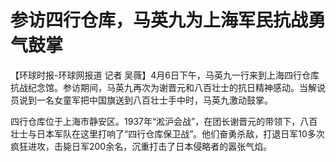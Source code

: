 # 参访四行仓库，马英九为上海军民抗战勇气鼓掌

【环球时报-环球网报道 记者
吴薇】4月6日下午，马英九一行来到上海四行仓库抗战纪念馆。参访期间，马英九再次为谢晋元和八百壮士的抗日精神感动。当解说员说到一名女童军把中国旗送到八百壮士手中时，马英九激动鼓掌。

四行仓库位于上海市静安区。1937年“淞沪会战”，在团长谢晋元的带领下，八百壮士与日本军队在这里打响了“四行仓库保卫战”。他们奋勇杀敌，打退日军10多次疯狂进攻，击毙日军200余名，沉重打击了日本侵略者的嚣张气焰。

